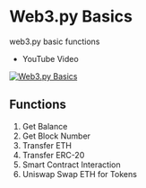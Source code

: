 # Web3.py Basics
 
web3.py basic functions

- YouTube Video

[![Web3.py Basics](https://img.youtube.com/vi/-4yAIRualxM/0.jpg)](https://www.youtube.com/watch?v=-4yAIRualxM&list=PLf6bwte-_HkKx_Z8E2LVCwjINN29KcUqS)

## Functions

1. Get Balance
2. Get Block Number
3. Transfer ETH
4. Transfer ERC-20
5. Smart Contract Interaction
6. Uniswap Swap ETH for Tokens
